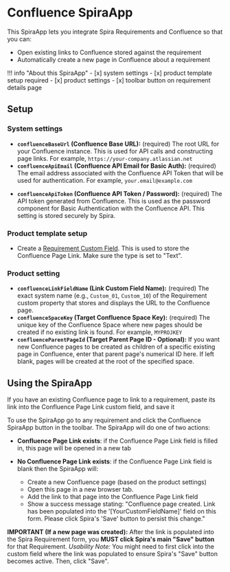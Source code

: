 # Confluence SpiraApp

This SpiraApp lets you integrate Spira Requirements and Confluence so that you can:

- Open existing links to Confluence stored against the requirement
- Automatically create a new page in Confluence about a requirement


!!! info "About this SpiraApp"
    - [x] system settings
    - [x] product template setup required
    - [x] product settings
    - [x] toolbar button on requirement details page

## Setup
### System settings
- **`confluenceBaseUrl` (Confluence Base URL):** (required) The root URL for your Confluence instance. This is used for API calls and constructing page links. For example, `https://your-company.atlassian.net`
- **`confluenceApiEmail` (Confluence API Email for Basic Auth):** (required) The email address associated with the Confluence API Token that will be used for authentication. For example, `your.email@example.com`
* **`confluenceApiToken` (Confluence API Token / Password):** (required) The API token generated from Confluence. This is used as the password component for Basic Authentication with the Confluence API. This setting is stored securely by Spira. 

### Product template setup
- Create a [Requirement Custom Field](../Spira-Administration-Guide/Template-Custom-Properties.md). This is used to store the Confluence Page Link. Make sure the type is set to "Text".

### Product setting
- **`confluenceLinkFieldName` (Link Custom Field Name):** (required) The exact system name (e.g., `Custom_01`, `Custom_10`) of the Requirement custom property that stores and displays the URL to the Confluence page.
- **`confluenceSpaceKey` (Target Confluence Space Key):** (required) The unique key of the Confluence Space where new pages should be created if no existing link is found. For example, `MYPROJKEY`
- **`confluenceParentPageId` (Target Parent Page ID - Optional):** If you want new Confluence pages to be created as children of a specific existing page in Confluence, enter that parent page's numerical ID here. If left blank, pages will be created at the root of the specified space.

## Using the SpiraApp
If you have an existing Confluence page to link to a requirement, paste its link into the Confluence Page Link custom field, and save it

To use the SpiraApp go to any requirement and click the Confluence SpiraApp button in the toolbar. The SpiraApp will do one of two actions:

* **Confluence Page Link exists**: if the Confluence Page Link field is filled in, this page will be opened in a new tab
* **No Confluence Page Link exists**: if the Confluence Page Link field is blank then the SpiraApp will:

    - Create a new Confluence page (based on the product settings)
    - Open this page in a new browser tab.
    - Add the link to that page into the Confluence Page Link field
    - Show a success message stating: "Confluence page created. Link has been populated into the '[YourCustomFieldName]' field on this form. Please click Spira's 'Save' button to persist this change."

**IMPORTANT (If a new page was created):** After the link is populated into the Spira Requirement form, you **MUST click Spira's main "Save" button** for that Requirement. *Usability Note:* You might need to first click into the custom field where the link was populated to ensure Spira's "Save" button becomes active. Then, click "Save".